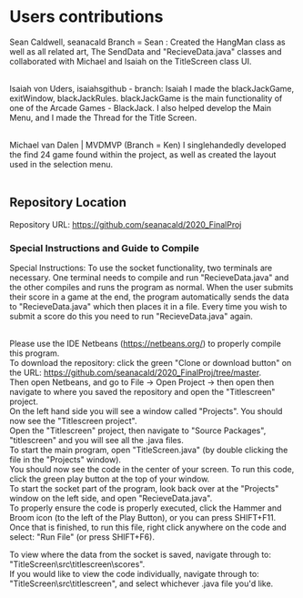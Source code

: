 # Users contributions 
Sean Caldwell, seanacald Branch = Sean :
Created the HangMan class as well as all related art, The SendData and "RecieveData.java"
classes and collaborated with Michael and Isaiah on the TitleScreen class UI.
<br />
<br />


Isaiah von Uders, isaiahsgithub - branch: Isaiah
I made the blackJackGame, exitWindow, blackJackRules. 
blackJackGame is the main functionality of one of the Arcade Games - BlackJack.
I also helped develop the Main Menu, and I made the Thread for the Title Screen.
<br />
<br />

Michael van Dalen | MVDMVP (Branch = Ken)
I singlehandedly developed the find 24 game found within the project, as well
as created the layout used in the selection menu.
<br />
<br />

## Repository Location
Repository URL: https://github.com/seanacald/2020_FinalProj
<br />


### Special Instructions and Guide to Compile
Special Instructions:
To use the socket functionality, two terminals are necessary. One terminal needs
to compile and run "RecieveData.java" and the other compiles and runs the program
as normal. When the user submits their score in a game at the end, the program
automatically sends the data to "RecieveData.java" which then places it in a file.
Every time you wish to submit a score do this you need to run "RecieveData.java"
again.
<br />
<br />

Please use the IDE Netbeans (https://netbeans.org/) to properly compile this program. <br />
To download the repository: click the green "Clone or download button" on the URL: https://github.com/seanacald/2020_FinalProj/tree/master. <br />
Then open Netbeans, and go to File -> Open Project -> then open then navigate to where you saved the repository and open
the "Titlescreen" project. <br />
On the left hand side you will see a window called "Projects". You should now see the "Titlescreen project". <br />
Open the "Titlescreen" project, then navigate to "Source Packages", "titlescreen" and you will see all the .java files. <br />
To start the main program, open "TitleScreen.java" (by double clicking the file in the "Projects" window).  <br />
You should now see the code in the center of your screen. To run this code, click the green play button at the top of your window. <br />
To start the socket part of the program, look back over at the "Projects" window on the left side, and open "RecieveData.java". <br />
To properly ensure the code is properly executed, click the Hammer and Broom icon (to the left of the Play Button), or 
you can press SHIFT+F11. <br />
Once that is finished, to run this file, right click anywhere on the code and select: "Run File" (or press SHIFT+F6).<br />

To view where the data from the socket is saved, navigate through to: "TitleScreen\src\titlescreen\scores". <br />
If you would like to view the code individually, navigate through to: "TitleScreen\src\titlescreen", and select whichever .java file you'd like. <br />
